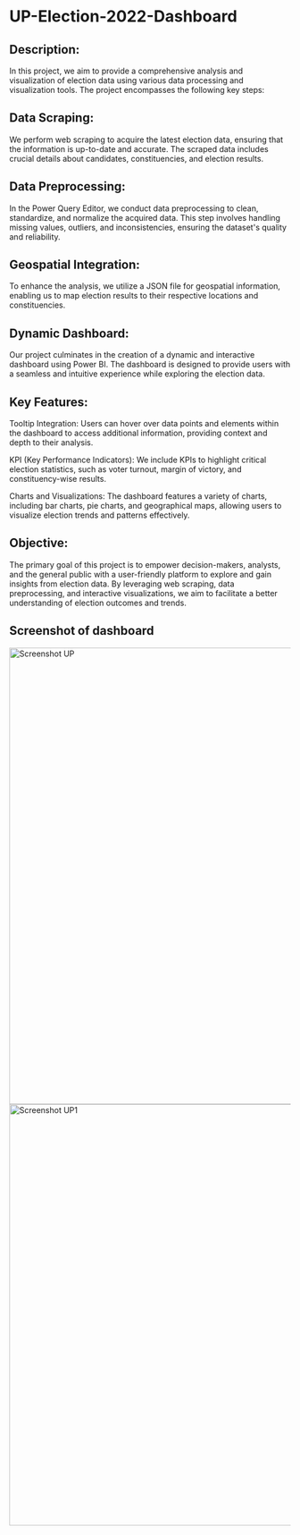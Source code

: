 # UP-Election-2022-Dashboard
## Description:
In this project, we aim to provide a comprehensive analysis and visualization of election data using various data processing and visualization tools. The project encompasses the following key steps:

## Data Scraping:

We perform web scraping to acquire the latest election data, ensuring that the information is up-to-date and accurate. The scraped data includes crucial details about candidates, constituencies, and election results.

## Data Preprocessing:

In the Power Query Editor, we conduct data preprocessing to clean, standardize, and normalize the acquired data. This step involves handling missing values, outliers, and inconsistencies, ensuring the dataset's quality and reliability.

## Geospatial Integration:

To enhance the analysis, we utilize a JSON file for geospatial information, enabling us to map election results to their respective locations and constituencies.

## Dynamic Dashboard:

Our project culminates in the creation of a dynamic and interactive dashboard using Power BI. The dashboard is designed to provide users with a seamless and intuitive experience while exploring the election data.

## Key Features:

Tooltip Integration: Users can hover over data points and elements within the dashboard to access additional information, providing context and depth to their analysis.

KPI (Key Performance Indicators): We include KPIs to highlight critical election statistics, such as voter turnout, margin of victory, and constituency-wise results.

Charts and Visualizations: The dashboard features a variety of charts, including bar charts, pie charts, and geographical maps, allowing users to visualize election trends and patterns effectively.

## Objective:
The primary goal of this project is to empower decision-makers, analysts, and the general public with a user-friendly platform to explore and gain insights from election data. By leveraging web scraping, data preprocessing, and interactive visualizations, we aim to facilitate a better understanding of election outcomes and trends.

## Screenshot of dashboard 

<img width="817" alt="Screenshot UP" src="https://github.com/PrateekL24/UP-Election-2022-Dashboard/assets/93835658/aba528d3-98e9-4fa3-9506-ebdcef809984">
<img width="754" alt="Screenshot UP1" src="https://github.com/PrateekL24/UP-Election-2022-Dashboard/assets/93835658/5ea939e5-e220-4ef9-91bd-dc80704b0609">

